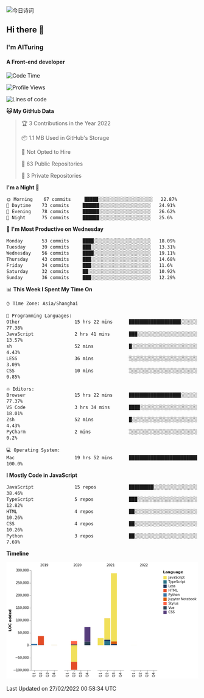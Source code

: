 <img alt="今日诗词" src="https://v2.jinrishici.com/one.svg?font-size=30&spacing=2&color=skyblue" style="max-width:100%; display: block; margin: 0 auto;">

## Hi there 👋
### I'm AITuring
#### A Front-end developer

<!-- <img src="./dhx.gif" width="400px"/> -->

<!--START_SECTION:waka-->
![Code Time](http://img.shields.io/badge/Code%20Time-3%2C225%20hrs%2043%20mins-blue)

![Profile Views](http://img.shields.io/badge/Profile%20Views-0-blue)

![Lines of code](https://img.shields.io/badge/From%20Hello%20World%20I%27ve%20Written-456%20Thousand%20lines%20of%20code-blue)

**🐱 My GitHub Data** 

> 🏆 3 Contributions in the Year 2022
 > 
> 📦 1.1 MB Used in GitHub's Storage 
 > 
> 🚫 Not Opted to Hire
 > 
> 📜 63 Public Repositories 
 > 
> 🔑 3 Private Repositories  
 > 
**I'm a Night 🦉** 

```text
🌞 Morning    67 commits     █████░░░░░░░░░░░░░░░░░░░░   22.87% 
🌆 Daytime    73 commits     ██████░░░░░░░░░░░░░░░░░░░   24.91% 
🌃 Evening    78 commits     ██████░░░░░░░░░░░░░░░░░░░   26.62% 
🌙 Night      75 commits     ██████░░░░░░░░░░░░░░░░░░░   25.6%

```
📅 **I'm Most Productive on Wednesday** 

```text
Monday       53 commits     ████░░░░░░░░░░░░░░░░░░░░░   18.09% 
Tuesday      39 commits     ███░░░░░░░░░░░░░░░░░░░░░░   13.31% 
Wednesday    56 commits     ████░░░░░░░░░░░░░░░░░░░░░   19.11% 
Thursday     43 commits     ███░░░░░░░░░░░░░░░░░░░░░░   14.68% 
Friday       34 commits     ███░░░░░░░░░░░░░░░░░░░░░░   11.6% 
Saturday     32 commits     ██░░░░░░░░░░░░░░░░░░░░░░░   10.92% 
Sunday       36 commits     ███░░░░░░░░░░░░░░░░░░░░░░   12.29%

```


📊 **This Week I Spent My Time On** 

```text
⌚︎ Time Zone: Asia/Shanghai

💬 Programming Languages: 
Other                    15 hrs 22 mins      ███████████████████░░░░░░   77.38% 
JavaScript               2 hrs 41 mins       ███░░░░░░░░░░░░░░░░░░░░░░   13.57% 
sh                       52 mins             █░░░░░░░░░░░░░░░░░░░░░░░░   4.43% 
LESS                     36 mins             ░░░░░░░░░░░░░░░░░░░░░░░░░   3.09% 
CSS                      10 mins             ░░░░░░░░░░░░░░░░░░░░░░░░░   0.85%

🔥 Editors: 
Browser                  15 hrs 22 mins      ███████████████████░░░░░░   77.37% 
VS Code                  3 hrs 34 mins       ████░░░░░░░░░░░░░░░░░░░░░   18.01% 
Zsh                      52 mins             █░░░░░░░░░░░░░░░░░░░░░░░░   4.43% 
PyCharm                  2 mins              ░░░░░░░░░░░░░░░░░░░░░░░░░   0.2%

💻 Operating System: 
Mac                      19 hrs 52 mins      █████████████████████████   100.0%

```

**I Mostly Code in JavaScript** 

```text
JavaScript               15 repos            █████████░░░░░░░░░░░░░░░░   38.46% 
TypeScript               5 repos             ███░░░░░░░░░░░░░░░░░░░░░░   12.82% 
HTML                     4 repos             ██░░░░░░░░░░░░░░░░░░░░░░░   10.26% 
CSS                      4 repos             ██░░░░░░░░░░░░░░░░░░░░░░░   10.26% 
Python                   3 repos             ██░░░░░░░░░░░░░░░░░░░░░░░   7.69%

```


**Timeline**

![Chart not found](https://raw.githubusercontent.com/AITuring/AITuring/main/charts/bar_graph.png) 


 Last Updated on 27/02/2022 00:58:34 UTC
<!--END_SECTION:waka-->


